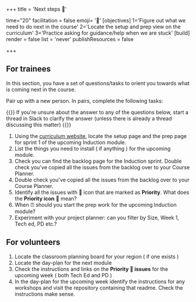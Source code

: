 +++
title = 'Next steps 👣'

time="20"
facilitation = false
emoji= '🧩'
[objectives]
    1='Figure out what we need to do next in the course'
    2='Locate the setup and prep view on the curriculum'
    3='Practice asking for guidance/help when we are stuck'
[build]
  render = false
  list = 'never'
  publishResources = false

+++

## For trainees

In this section, you have a set of questions/tasks to orient you towards what is coming next in the course.

Pair up with a new person. In pairs, complete the following tasks:

{{<note type="warning">}}
If you're unsure about the answer to any of the questions below, start a thread in Slack to clarify the answer (unless there is already a thread discussing this matter)
{{</note>}}

1. Using the [curriculum website](https://curriculum.codeyourfuture.io/), locate the setup page and the prep page for sprint 1 of the upcoming Induction module.
1. List the things you need to install ( if anything ) for the upcoming module.
1. Check you can find the backlog page for the Induction sprint. Double check you've copied all the issues from the backlog over to your Course Planner.
1. Double check you've copied all the issues from the backlog over to your Course Planner.
1. Identify all the issues with 🔑 icon that are marked as **Priority**. What does the **Priority icon** 🔑 mean?
1. When ⏰ should you start the prep work for the upcoming Induction module?
1. Experiment with your project planner: can you filter by Size, Week 1, Tech ed, PD etc.?

## For volunteers

1. Locate the classroom planning board for your region ( if one exists )
1. Locate the day-plan for the next module
1. Check the instructions and links on the **Priority 🔑 issues** for the upcoming week ( both Tech Ed and PD )
1. In the day-plan for the upcoming week identify the instructions for any workshops and visit the repository containing that readme. Check the instructions make sense.
